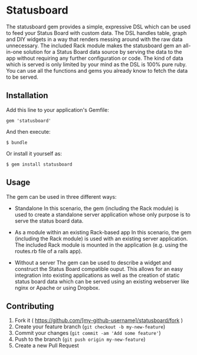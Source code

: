 # Statusboard

The statusboard gem provides a simple, expressive DSL which can be used to feed your
Status Board with custom data. The DSL handles table, graph and DIY widgets in a way
that renders messing around with the raw data unnecessary. The included Rack module
makes the statusboard gem an all-in-one solution for a Status Board data source by
serving the data to the app without requiring any further configuration or code.
The kind of data which is served is only limited by your mind as the DSL is 100%
pure ruby. You can use all the functions and gems you already know to fetch the data
to be served.

## Installation

Add this line to your application's Gemfile:

    gem 'statusboard'

And then execute:

    $ bundle

Or install it yourself as:

    $ gem install statusboard

## Usage

The gem can be used in three different ways:

- Standalone
In this scenario, the gem (including the Rack module) is used to create a standalone server
application whose only purpose is to serve the status board data.

- As a module within an existing Rack-based app
In this scenario, the gem (including the Rack module) is used with an existing server application.
The included Rack module is mounted in the application (e.g. using the routes.rb file of a rails
app).

- Without a server
The gem can be used to describe a widget and construct the Status Board compatible ouput. This allows
for an easy integration into existing applications as well as the creation of static status board data
which can be served using an existing webserver like nginx or Apache or using Dropbox.

## Contributing

1. Fork it ( https://github.com/[my-github-username]/statusboard/fork )
2. Create your feature branch (`git checkout -b my-new-feature`)
3. Commit your changes (`git commit -am 'Add some feature'`)
4. Push to the branch (`git push origin my-new-feature`)
5. Create a new Pull Request
